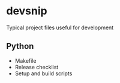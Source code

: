 # devsnip

Typical project files useful for development

## Python

* Makefile
* Release checklist
* Setup and build scripts
